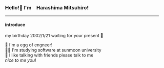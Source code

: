 ### Hello!👋 I'm　Harashima Mitsuhiro!
---
#### introduce
my birthday 2002/1/21 waiting for your present 🤩

🐣 I'm a egg of engneer!<br>
👨‍🎓 I'm studying software at sunmoon university<br>
🙌 I like talking with friends please talk to me<br>
<em>nice to me you!</em>
